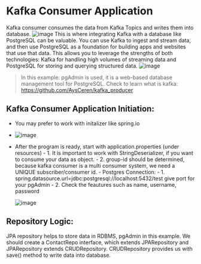 # Kafka Consumer Application
Kafka consumer consumes the data from Kafka Topics and writes them into database.
![image](https://github.com/user-attachments/assets/3df15f96-aa29-477a-8fad-96de8833178d)
This is where integrating Kafka with a database like PostgreSQL can be valuable. You can use Kafka to ingest and stream data, and then use PostgreSQL as a foundation for building apps and websites that use that data. This allows you to leverage the strengths of both technologies: Kafka for handling high volumes of streaming data and PostgreSQL for storing and querying structured data.
![image](https://github.com/user-attachments/assets/832f54d2-4bd1-4900-8c5a-cdb092bca9c6)


> In this example: pgAdmin is used, it is a web-based database management tool for PostgreSQL.
> Check to learn what is kafka: https://github.com/AysCeren/kafka_producer

## Kafka Consumer Application Initiation:
+ You may prefer to work with initalizer like spring.io
+ ![image](https://github.com/user-attachments/assets/ee14c177-4afd-4c29-bf2a-815d57968570)
+ After the program is ready, start with application.properties (under resources)
      - 1. It is important to work with StringDeserializer, if you want to consume your data as object.
      - 2. group-id should be determined, because kafka consumer is a multi consumer system, we need a UNIQUE subscriber/consumer id.
         - Postgres Connection:
         - 1. spring.datasource.url=jdbc:postgresql://localhost:5432/test give port for your pgAdmin
         - 2. Check the feautures such as name, username, password

  ![image](https://github.com/user-attachments/assets/3b726192-10ef-4355-8cbe-10b1634138a0)

## Repository Logic:

JPA repository helps to store data in RDBMS, pgAdmin in this example. 
We should create a ContactRepo interface, which extends JPARepository and JPARepository extends CRUDRepository. CRUDRepository provides us with save() method to write data into database.
